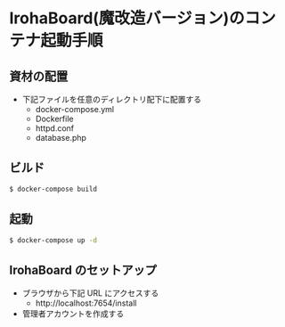 # IrohaBoard(魔改造バージョン)のコンテナ起動手順

## 資材の配置

- 下記ファイルを任意のディレクトリ配下に配置する
  - docker-compose.yml
  - Dockerfile
  - httpd.conf
  - database.php

## ビルド

```bash
$ docker-compose build
```

## 起動

```bash
$ docker-compose up -d
```

## IrohaBoard のセットアップ

- ブラウザから下記 URL にアクセスする
  - http://localhost:7654/install
- 管理者アカウントを作成する
